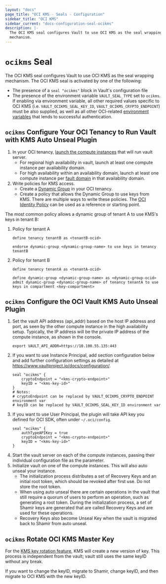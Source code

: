 ```yaml
---
layout: "docs"
page_title: "OCI KMS - Seals - Configuration"
sidebar_title: "OCI KMS"
sidebar_current: "docs-configuration-seal-ocikms"
description: |-
  The OCI KMS seal configures Vault to use OCI KMS as the seal wrapping
  mechanism.
---
```


# `ocikms` Seal
The OCI KMS seal configures Vault to use OCI KMS as the seal wrapping mechanism.
The OCI KMS seal is activated by one of the following:

* The presence of a `seal "ocikms"` block in Vault's configuration file
* The presence of the environment variable `VAULT_SEAL_TYPE` set to `ocikms`. If
  enabling via environment variable, all other required values specific to OCI
  KMS (i.e. `VAULT_OCIKMS_SEAL_KEY_ID`, `VAULT_OCIKMS_CRYPTO_ENDPOINT`) must be also supplied, as well as all
  other OCI-related [environment variables][oci-sdk] that lends to successful
  authentication. 
## `ocikms` Configure Your OCI Tenancy to Run Vault with KMS Auto Unseal Plugin
1. In your OCI tenancy, [launch the compute instances][oci-compute] that will run vault server. 
    * For regional high availability in vault, launch at least one compute instance per availability domain. 
    * For high availability within an availability domain, launch at least one compute instance per [fault domain][oci-fd] in that availability domain.
2.  Write policies for KMS access.
    * Create a [Dynamic Group][oci-dg] in your OCI tenancy.
    * Create a policy that allows the Dynamic Group to use keys from KMS. There are multiple ways to write these policies. The [OCI Identity Policy][oci-id] can be used as a reference or starting point.

The most common policy allows a dynamic group of tenant A to use KMS's keys in tenant B:
1. Policy for tenant A
    ```text
    define tenancy tenantB as <tenantB-ocid>
     
    endorse dynamic-group <dynamic-group-name> to use keys in tenancy tenantB
    ```
1. Policy for tenant B
   ```text
   define tenancy tenantA as <tenantA-ocid>
    
   define dynamic-group <dynamic-group-name> as <dynamic-group-ocid>
   admit dynamic-group <dynamic-group-name> of tenancy tenantA to use keys in compartment <key-compartment>
   ```
   
## `ocikms` Configure the OCI Vault KMS Auto Unseal Plugin
1. Set the vault API address (api_addr) based on the host IP address and port, as seen by the other compute instance in the high availability setup. Typically, the IP address will be the private IP address of the compute instance, as shown in the console.
    ```hcl
    export VAULT_API_ADDR=https://10.100.55.135:443
    ```
1. If you want to use Instance Principal, add section configuration below and add further configuration settings as detailed at https://www.vaultproject.io/docs/configuration/.
    ```hcl
    seal "ocikms" {
        cryptoEndpoint = "<kms-crypto-endpoint>"
        keyID = "<kms-key-id>"
    }
    # Notes:
    # cryptoEndpoint can be replaced by VAULT_OCIKMS_CRYPTO_ENDPOINT environment var
    # keyID can be replaced by VAULT_OCIKMS_SEAL_KEY_ID environment var
    ```
1. If you want to use User Principal, the plugin will take API key you defined for OCI SDK, often under `~/.oci/config`.
    ```
    seal "ocikms" {
        authTypeAPIKey = true
        cryptoEndpoint = "<kms-crypto-endpoint>"
        keyID = "<kms-key-id>"
    }
    ```
1. Start the vault server on each of the compute instances, passing their individual configuration file as the parameter.
1. Initialize vault on one of the compute instances. This will also auto unseal your instance.
    * The initialization process distributes a set of Recovery Keys and an initial root token, which should be revoked after first use. Do not store the root token.
    * When using auto unseal there are certain operations in the vault that still require a quorum of users to perform an operation, such as generating a root token. During the initialization process, a set of Shamir keys are generated that are called Recovery Keys and are used for these operations.
    * Recovery Keys also become Unseal Key when the vault is migrated back to Shamir from auto unseal.

## `ocikms` Rotate OCI KMS Master Key
For the [KMS key rotation feature][oci-kms-rotation], KMS will create a new version of key. This process is independent from the vault; vault still uses the same keyID without any break.

If you want to change the keyID, migrate to Shamir, change keyID, and then migrate to OCI KMS with the new keyID.


[oci-sdk]: https://docs.cloud.oracle.com/iaas/Content/API/Concepts/sdkconfig.htm
[oci-compute]: https://docs.cloud.oracle.com/iaas/Content/Compute/Tasks/launchinginstance.htm
[oci-fd]: https://blogs.oracle.com/cloud-infrastructure/introducing-fault-domains-for-virtual-machine-and-bare-metal-instances
[oci-dg]:  https://docs.cloud.oracle.com/iaas/Content/Identity/Tasks/managingdynamicgroups.htm
[oci-id]: https://docs.cloud.oracle.com/iaas/Content/Identity/Concepts/policies.htm
[oci-kms-rotation]: https://docs.cloud.oracle.com/iaas/Content/KeyManagement/Tasks/managingkeys.htm


